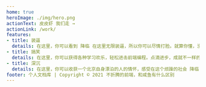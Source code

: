 ```yaml
---
home: true
heroImage: ./img/hero.png
actionText: 皮皮虾 我们走 →
actionLink: /work/
features:
- title: 装逼
  details: 在这里，你可以看到 降临 在这里无限装逼，所以你可以尽情打脸。就算你懂，没关系，打了脸再说~
- title: 搞笑
  details: 在这里，你可以获得各种学习欢乐，轻松进击前端编程。点滴进步，成就不一样的你。
- title: 深沉
  details: 在这里，你可以收获一个北京自身漂泊的人的情怀，感受在这个烦躁的社会 降临 如何安身立命。
footer: 个人文档库 | Copyright © 2021 不折腾的前端，和咸鱼有什么区别
---
```

